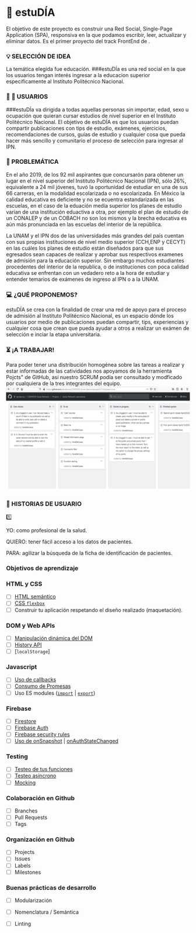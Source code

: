 # :book: estuDÍA

El objetivo de este proyecto es construir una Red Social, Single-Page Application (SPA), responsiva en la que podamos escribir, leer, actualizar y eliminar datos. Es el primer proyecto del track FrontEnd de <Laboratoria>.
  

### :bulb: SELECCIÓN DE IDEA

La temática elegida fue educación. ###estuDÍa es una red social en la que los usuarios tengan interés ingresar a la educacion superior especificamente al Instituto Politécnico Nacional. 


### :girl: :boy: USUARIOS

###estuDÍa va dirigida a todas aquellas personas sin importar, edad, sexo u ocupación que quieran cursar estudios de nivel superior en el Instituto Politécnico Nacional. El objetivo de estuDÍA es que los usuarios puedan compartir publicaciones con tips de estudio, exámenes, ejercicios, recomendaciones de cursos, guías de estudio y cualquier cosa que pueda hacer más sencillo y comunitario el proceso de selección para ingresar al IPN.


### :rotating_light: PROBLEMÁTICA

En el año 2019, de los 92 mil aspirantes que concursarón para obtener un lugar en el nivel superior del Instituto Politécnico Nacional (IPN), sólo 26%, equivalente a 24 mil jóvenes, tuvó la oportunidad de estudiar en una de sus 66 carreras, en la modalidad escolarizada o no escolarizada. En México la calidad educativa es deficiente y no se ecuentra estandarizada en las escuelas, en el caso de la eduación media superior los planes de estudio varian de una institución eduactiva a otra, por ejemplo el plan de estudio de un CONALEP y de un COBACH no son los mismos y la brecha educativa es aún más pronunciada en las escuelas del interior de la república. 

La UNAM y el IPN dos de las universidades más grandes del país cuentan con sus propias instituciones de nivel medio superior (CCH,ENP y CECYT) en las cuáles los planes de estudio están diseñados para que sus egresados sean capaces de realizar y aprobar sus respectivos examenes de admisión para la educación superior. Sin embargo muchos estudiantes procedentes del interior de la republica, o de instituciones con poca calidad educativa se enfrentan con un vedadero reto a la hora de estudiar y entender temarios de exámenes de ingreso al IPN o a la UNAM. 


### :computer: ¿QUÉ PROPONEMOS?

estuDÍA se crea con la finalidad de crear una red de apoyo para el proceso de admisión al Instituto Politécnico Nacional, es un espacio dónde los usuarios por medio de publicaciones puedan compartir, tips, experiencias y cualquier cosa que crean que pueda ayudar a otros a realizar un exámen de selección e inciar la etapa universitaria. 


### :hourglass_flowing_sand: ¡A TRABAJAR! 
Para poder tener una distribución homogénea sobre las tareas a realizar y estar informadas de las catividades nos apoyamos de la herramienta Pojcts" de GitHub, así nuestro SCRUM podía ser consultado y modficado por cualquiera de la tres integrantes del equipo.
<img src="src/img/projects.png"> 




### :bust_in_silhouette: HISTORIAS DE USUARIO 

:one: 

YO: como profesional de la salud.

QUIERO: tener fácil acceso a los datos de pacientes.

PARA: agilizar la búsqueda de la ficha de identificación de pacientes.
### Objetivos de aprendizaje


### HTML y CSS

* [ ] [HTML semántico](https://developer.mozilla.org/en-US/docs/Glossary/Semantics#Semantics_in_HTML)
* [ ] [CSS `flexbox`](https://css-tricks.com/snippets/css/a-guide-to-flexbox/)
* [ ] Construir tu aplicación respetando el diseño realizado (maquetación).

### DOM y Web APIs

* [ ] [Manipulación dinámica del DOM](https://developer.mozilla.org/es/docs/Referencia_DOM_de_Gecko/Introducci%C3%B3n)
* [ ] [History API](https://developer.mozilla.org/es/docs/DOM/Manipulando_el_historial_del_navegador)
* [ ] [`localStorage`]

### Javascript

* [ ] [Uso de callbacks](https://developer.mozilla.org/es/docs/Glossary/Callback_function)
* [ ] [Consumo de Promesas](https://scotch.io/tutorials/javascript-promises-for-dummies#toc-consuming-promises)
* [ ] Uso ES modules
([`import`](https://developer.mozilla.org/en-US/docs/Web/JavaScript/Reference/Statements/import)
| [`export`](https://developer.mozilla.org/en-US/docs/Web/JavaScript/Reference/Statements/export))

### Firebase

* [ ] [Firestore](https://firebase.google.com/docs/firestore)
* [ ] [Firebase Auth](https://firebase.google.com/docs/auth/web/start)
* [ ] [Firebase security rules](https://firebase.google.com/docs/rules)
* [ ] [Uso de onSnapshot](https://firebase.google.com/docs/firestore/query-data/listen)
| [onAuthStateChanged](https://firebase.google.com/docs/auth/web/start#set_an_authentication_state_observer_and_get_user_data)

### Testing

* [ ] [Testeo de tus funciones](https://jestjs.io/docs/es-ES/getting-started)
* [ ] [Testeo asíncrono](https://jestjs.io/docs/es-ES/asynchronous)
* [ ] [Mocking](https://jestjs.io/docs/es-ES/manual-mocks)

### Colaboración en Github

* [ ] Branches
* [ ] Pull Requests
* [ ] Tags

### Organización en Github

* [ ] Projects
* [ ] Issues
* [ ] Labels
* [ ] Milestones

### Buenas prácticas de desarrollo

* [ ] Modularización
* [ ] Nomenclatura / Semántica
* [ ] Linting



